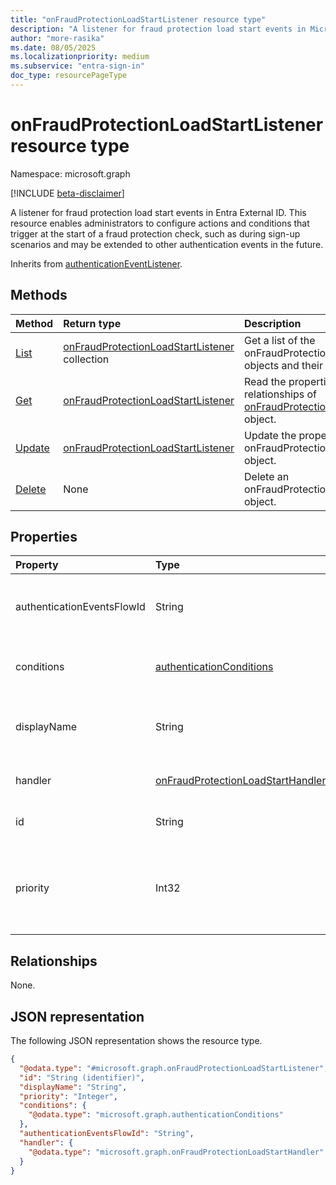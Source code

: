 ```yaml
---
title: "onFraudProtectionLoadStartListener resource type"
description: "A listener for fraud protection load start events in Microsoft Entra External ID"
author: "more-rasika"
ms.date: 08/05/2025
ms.localizationpriority: medium
ms.subservice: "entra-sign-in"
doc_type: resourcePageType
---
```


# onFraudProtectionLoadStartListener resource type

Namespace: microsoft.graph

[!INCLUDE [beta-disclaimer](../../includes/beta-disclaimer.md)]

A listener for fraud protection load start events in Entra External ID. This resource enables administrators to configure actions and conditions that trigger at the start of a fraud protection check, such as during sign-up scenarios and may be extended to other authentication events in the future.


Inherits from [authenticationEventListener](../resources/authenticationeventlistener.md).


## Methods
|Method|Return type|Description|
|:---|:---|:---|
|[List](../api/onfraudprotectionloadstartlistener-list.md)|[onFraudProtectionLoadStartListener](../resources/onfraudprotectionloadstartlistener.md) collection|Get a list of the onFraudProtectionLoadStartListener objects and their properties.|
|[Get](../api/onfraudprotectionloadstartlistener-get.md)|[onFraudProtectionLoadStartListener](../resources/onfraudprotectionloadstartlistener.md)|Read the properties and relationships of [onFraudProtectionLoadStartListener](../resources/onfraudprotectionloadstartlistener.md) object.|
|[Update](../api/onfraudprotectionloadstartlistener-update.md)|[onFraudProtectionLoadStartListener](../resources/onfraudprotectionloadstartlistener.md)|Update the properties of an onFraudProtectionLoadStartListener object.|
|[Delete](../api/onfraudprotectionloadstartlistener-delete.md)|None|Delete an onFraudProtectionLoadStartListener object.|

## Properties
|Property|Type|Description|
|:---|:---|:---|
|authenticationEventsFlowId|String|The identifier of the authentication events flow associated with this listener. Inherited from [authenticationEventListener](../resources/authenticationeventlistener.md).|
|conditions|[authenticationConditions](../resources/authenticationconditions.md)|Defines the conditions under which this listener is triggered. Inherited from [authenticationEventListener](../resources/authenticationeventlistener.md).|
|displayName|String|The display name of the fraud protection provider configuration. Inherited from [authenticationEventListener](../resources/authenticationeventlistener.md).|
|handler|[onFraudProtectionLoadStartHandler](../resources/onfraudprotectionloadstarthandler.md)| Configuration for what to invoke if the event resolves to this listener.|
|id|String|The unique identifier of the listener. Inherited from [entity](../resources/entity.md). Inherits from [entity](../resources/entity.md)|
|priority|Int32|Indicates the execution priority of the listener relative to other listeners. Between 0 (lower priority) and 1000 (higher priority). Inherited from [authenticationEventListener](../resources/authenticationeventlistener.md).|

## Relationships
None.

## JSON representation
The following JSON representation shows the resource type.
<!-- {
  "blockType": "resource",
  "keyProperty": "id",
  "@odata.type": "microsoft.graph.onFraudProtectionLoadStartListener",
  "baseType": "microsoft.graph.authenticationEventListener",
  "openType": false
}
-->
``` json
{
  "@odata.type": "#microsoft.graph.onFraudProtectionLoadStartListener",
  "id": "String (identifier)",
  "displayName": "String",
  "priority": "Integer",
  "conditions": {
    "@odata.type": "microsoft.graph.authenticationConditions"
  },
  "authenticationEventsFlowId": "String",
  "handler": {
    "@odata.type": "microsoft.graph.onFraudProtectionLoadStartHandler"
  }
}
```

